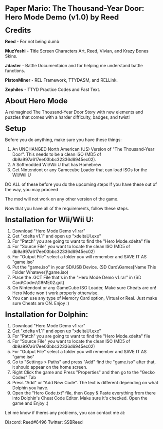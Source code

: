 <font size="+2"><b>Paper Mario: The Thousand-Year Door: Hero Mode Demo (v1.0) by Reed</b></font>

<font size="+2"><b>Credits</b></font>

<b>Reed</b> - For not being dumb

<b>MuzYoshi</b> - Title Screen Characters Art, Reed, Vivian, and Krazy Bones Skins.

<b>Jdaster</b> - Battle Documentaion and for helping me understand battle functions.

<b>PistonMiner</b> - REL Framework, TTYDASM, and RELLink.

<b>Zephiles</b> - TTYD Practice Codes and Fast Text.

<font size="+2"><b>About Hero Mode</b></font>

A reimagined The Thousand-Year Door Story with new elements and puzzles that
comes with a harder difficulty, badges, and twist!

<font size="+2"><b>Setup</b></font>

Before you do anything, make sure you have these things:

1. An UNCHANGED North American (US) Version of "The Thousand-Year Door". This needs to be a clean ISO (MD5 of db9a997a617ee03bbc32336d6945ec02).
2. A Softmodded Wii/Wii U that has Homebrew
3. Get Nintendont or any Gamecube Loader that can load ISOs for the Wii/Wii U

DO ALL of these before you do the upcoming steps
If you have these out of the way, you may proceed 

The mod will not work on any other version of the game.

Now that you have all of the requirements, follow these steps.

<b><font size=+2>Installation for Wii/Wii U:</font></b>

1. Download "Hero Mode Demo v1.rar"
2. Get "xdelta v1.1" and open up "xdeltaUI.exe"
3. For "Patch" you are going to want to find the "Hero Mode.xdelta" file 
4. For "Source File" you want to locate the clean ISO (MD5 of db9a997a617ee03bbc32336d6945ec02)
5. For "Output File" select a folder you will remember and SAVE IT AS "game.iso"
6. Put the "game.iso" in your SD/USB Device. (SD Card\Games\[Name This Folder Whatever]\game.iso)
7. Place the .GCT File that's in the "Hero Mode Demo v1.rar" in (SD Card\Codes\G8ME02.gct)
8. On Nintendont or any GameCube ISO Loader, Make sure Cheats are on! Hero Mode won't work properly otherwise.
9. You can use any type of Memory Card option, Virtual or Real. Just make sure Cheats are ON.
Enjoy :)

<b><font size="+2">Installation for Dolphin:</font></b>

1. Download "Hero Mode Demo v1.rar"
2. Get "xdelta v1.1" and open up "xdeltaUI.exe"
3. For "Patch" you are going to want to find the "Hero Mode.xdelta" file 
4. For "Source File" you want to locate the clean ISO (MD5 of db9a997a617ee03bbc32336d6945ec02)
5. For "Output File" select a folder you will remember and SAVE IT AS "game.iso"
6. Go to "Settings > Paths" and press "Add" find the "game.iso" after that, it should appear on the home screen.
7. Right Click the game and Press "Properties" and then go to the "Gecko Codes" Tab
8. Press "Add" or "Add New Code". The text is different depending on what Dolphin you have.
9. Open the "Hero Code.txt" file, then Copy & Paste everything from there into Dolphin's Cheat Code Editor. Make sure it's checked.
Open the game and Enjoy :)

Let me know if theres any problems, you can contact me at:

Discord: Reed#6496
Twitter: SSBReed
